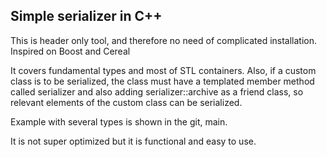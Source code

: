 ## **Simple serializer in C++**

This is header only tool, and therefore no need of complicated installation. Inspired on Boost and Cereal

It covers fundamental types and most of STL containers. Also, if a custom class is to be serialized, 
the class must have a templated member method called serializer and also adding serializer::archive as a friend class,
so relevant elements of the custom class can be serialized.

Example with several types is shown in the git, main. 

It is not super optimized but it is functional and easy to use. 

